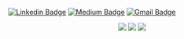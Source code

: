 [![Linkedin Badge](https://img.shields.io/badge/-meerapatelmd-blue?style=flat&logo=Linkedin&logoColor=white&link=https://www.linkedin.com/in/meera-patel-md/)](https://www.linkedin.com/in/meera-patel-md/) [![Medium Badge](https://img.shields.io/badge/-@meerapatelmd-000000?style=flat&labelColor=000000&logo=Medium&link=https://medium.com/@meerapatelmd)](https://medium.com/@meerapatelmd) [![Gmail Badge](https://img.shields.io/badge/-patelmeeray-c14438?style=flat&logo=Gmail&logoColor=white&link=mailto:patelmeeray@gmail.com)](mailto:patelmeeray@gmail.com)  

<p align = "center"> 
  <img src = "https://github-readme-stats.vercel.app/api?username=meerapatelmd&show_icons=true&line_height=27">
  <img src = "https://github-readme-stats.vercel.app/api/top-langs/?username=meerapatelmd&layout=compact ">
  <img src = "https://github-readme-stats.vercel.app/api/wakatime?username=meerapatelmd">
</p>

